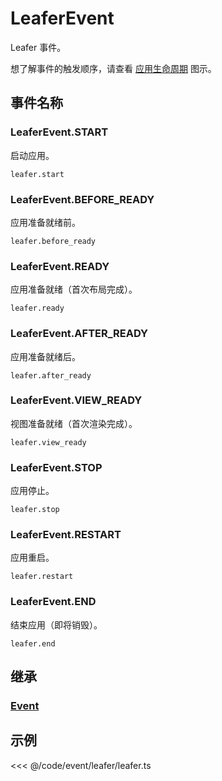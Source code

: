 # LeaferEvent

Leafer 事件。

想了解事件的触发顺序，请查看 [应用生命周期](/guide/life/app.md) 图示。

## 事件名称

### LeaferEvent.START

启动应用。

`leafer.start`

### LeaferEvent.BEFORE_READY

应用准备就绪前。

`leafer.before_ready`

### LeaferEvent.READY

应用准备就绪（首次布局完成）。

`leafer.ready`

### LeaferEvent.AFTER_READY

应用准备就绪后。

`leafer.after_ready`

### LeaferEvent.VIEW_READY

视图准备就绪（首次渲染完成）。

`leafer.view_ready`

### LeaferEvent.STOP

应用停止。

`leafer.stop`

### LeaferEvent.RESTART

应用重启。

`leafer.restart`

### LeaferEvent.END

结束应用（即将销毁）。

`leafer.end`

## 继承

### [Event](./Event.md)

<!-- ## API

### [LeaferEvent](/api/classes/LeaferEvent.md) -->

## 示例

<<< @/code/event/leafer/leafer.ts
